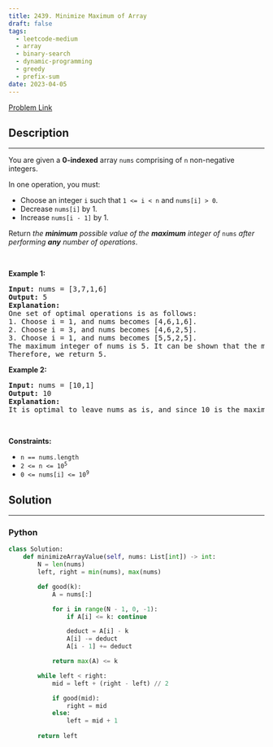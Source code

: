 ```yaml
---
title: 2439. Minimize Maximum of Array
draft: false
tags: 
  - leetcode-medium
  - array
  - binary-search
  - dynamic-programming
  - greedy
  - prefix-sum
date: 2023-04-05
---
```


[Problem Link](https://leetcode.com/problems/minimize-maximum-of-array/)

## Description

---
<p>You are given a <strong>0-indexed</strong> array <code>nums</code> comprising of <code>n</code> non-negative integers.</p>

<p>In one operation, you must:</p>

<ul>
	<li>Choose an integer <code>i</code> such that <code>1 &lt;= i &lt; n</code> and <code>nums[i] &gt; 0</code>.</li>
	<li>Decrease <code>nums[i]</code> by 1.</li>
	<li>Increase <code>nums[i - 1]</code> by 1.</li>
</ul>

<p>Return<em> the <strong>minimum</strong> possible value of the <strong>maximum</strong> integer of </em><code>nums</code><em> after performing <strong>any</strong> number of operations</em>.</p>

<p>&nbsp;</p>
<p><strong class="example">Example 1:</strong></p>

<pre>
<strong>Input:</strong> nums = [3,7,1,6]
<strong>Output:</strong> 5
<strong>Explanation:</strong>
One set of optimal operations is as follows:
1. Choose i = 1, and nums becomes [4,6,1,6].
2. Choose i = 3, and nums becomes [4,6,2,5].
3. Choose i = 1, and nums becomes [5,5,2,5].
The maximum integer of nums is 5. It can be shown that the maximum number cannot be less than 5.
Therefore, we return 5.
</pre>

<p><strong class="example">Example 2:</strong></p>

<pre>
<strong>Input:</strong> nums = [10,1]
<strong>Output:</strong> 10
<strong>Explanation:</strong>
It is optimal to leave nums as is, and since 10 is the maximum value, we return 10.
</pre>

<p>&nbsp;</p>
<p><strong>Constraints:</strong></p>

<ul>
	<li><code>n == nums.length</code></li>
	<li><code>2 &lt;= n &lt;= 10<sup>5</sup></code></li>
	<li><code>0 &lt;= nums[i] &lt;= 10<sup>9</sup></code></li>
</ul>


## Solution

---
### Python
``` py title='minimize-maximum-of-array'
class Solution:
    def minimizeArrayValue(self, nums: List[int]) -> int:
        N = len(nums)
        left, right = min(nums), max(nums)

        def good(k):
            A = nums[:]

            for i in range(N - 1, 0, -1):
                if A[i] <= k: continue

                deduct = A[i] - k
                A[i] -= deduct
                A[i - 1] += deduct

            return max(A) <= k

        while left < right:
            mid = left + (right - left) // 2

            if good(mid):
                right = mid
            else:
                left = mid + 1
        
        return left
```

